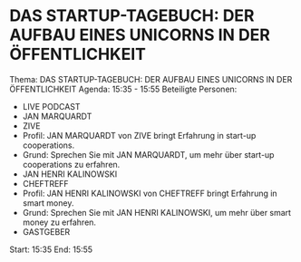 # DAS STARTUP-TAGEBUCH: DER AUFBAU EINES UNICORNS IN DER ÖFFENTLICHKEIT
Thema: DAS STARTUP-TAGEBUCH: DER AUFBAU EINES UNICORNS IN DER ÖFFENTLICHKEIT
Agenda: 15:35 - 15:55
Beteiligte Personen:
- LIVE PODCAST
- JAN MARQUARDT
- ZIVE
- Profil: JAN MARQUARDT von ZIVE bringt Erfahrung in start-up cooperations.
- Grund: Sprechen Sie mit JAN MARQUARDT, um mehr über start-up cooperations zu erfahren.
- JAN HENRI KALINOWSKI
- CHEFTREFF
- Profil: JAN HENRI KALINOWSKI von CHEFTREFF bringt Erfahrung in smart money.
- Grund: Sprechen Sie mit JAN HENRI KALINOWSKI, um mehr über smart money zu erfahren.
- GASTGEBER

Start: 15:35
End: 15:55
